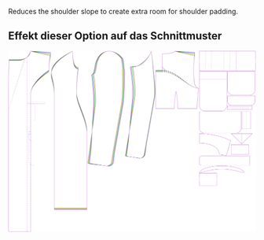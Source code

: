 
Reduces the shoulder slope to create extra room for shoulder padding.


## Effekt dieser Option auf das Schnittmuster
![This image shows the effect of this option by superimposing several variants that have a different value for this option](carlita_shoulderslopereduction_sample.svg "Effect of this option on the pattern")
